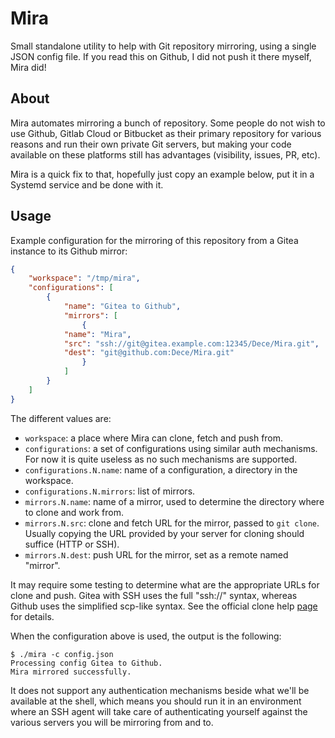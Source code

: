 Mira
====

Small standalone utility to help with Git repository mirroring, using a single
JSON config file. If you read this on Github, I did not push it there myself,
Mira did!



About
-----

Mira automates mirroring a bunch of repository. Some people do not wish to use
Github, Gitlab Cloud or Bitbucket as their primary repository for various
reasons and run their own private Git servers, but making your code available
on these platforms still has advantages (visibility, issues, PR, etc).

Mira is a quick fix to that, hopefully just copy an example below, put it in a
Systemd service and be done with it.



Usage
-----

Example configuration for the mirroring of this repository from a Gitea
instance to its Github mirror:

```json
{
    "workspace": "/tmp/mira",
    "configurations": [
        {
            "name": "Gitea to Github",
            "mirrors": [
                {
		    "name": "Mira",
		    "src": "ssh://git@gitea.example.com:12345/Dece/Mira.git",
		    "dest": "git@github.com:Dece/Mira.git"
                }
            ]
        }
    ]
}
```

The different values are:

- `workspace`: a place where Mira can clone, fetch and push from.
- `configurations`: a set of configurations using similar auth mechanisms.
    For now it is quite useless as no such mechanisms are supported.
- `configurations.N.name`: name of a configuration, a directory in the workspace.
- `configurations.N.mirrors`: list of mirrors.
- `mirrors.N.name`: name of a mirror, used to determine the directory where to
    clone and work from.
- `mirrors.N.src`: clone and fetch URL for the mirror, passed to `git clone`.
    Usually copying the URL provided by your server for cloning should suffice
    (HTTP or SSH).
- `mirrors.N.dest`: push URL for the mirror, set as a remote named "mirror".

It may require some testing to determine what are the appropriate URLs for
clone and push. Gitea with SSH uses the full "ssh://" syntax, whereas Github
uses the simplified scp-like syntax. See the official clone help
[page][git-clone] for details.

[git-clone]: https://git-scm.com/docs/git-clone#_git_urls

When the configuration above is used, the output is the following:

```
$ ./mira -c config.json
Processing config Gitea to Github.
Mira mirrored successfully.
```

It does not support any authentication mechanisms beside what we'll be available
at the shell, which means you should run it in an environment where an SSH agent
will take care of authenticating yourself against the various servers you will
be mirroring from and to.
